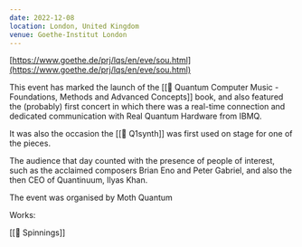 ```yaml
---
date: 2022-12-08
location: London, United Kingdom
venue: Goethe-Institut London
---
```


[https://www.goethe.de/prj/lqs/en/eve/sou.html](https://www.goethe.de/prj/lqs/en/eve/sou.html)

This event has marked the launch of the [[📔 Quantum Computer Music - Foundations, Methods and Advanced Concepts]] book, and also featured the (probably) first concert in which there was a real-time connection and dedicated communication with Real Quantum Hardware from IBMQ.

It was also the occasion the [[💾 Q1synth]] was first used on stage for one of the pieces.

The audience that day counted with the presence of people of interest, such as the acclaimed composers Brian Eno and Peter Gabriel, and also the then CEO of Quantinuum, Ilyas Khan.

The event was organised by Moth Quantum

Works:

[[🎵 Spinnings]]